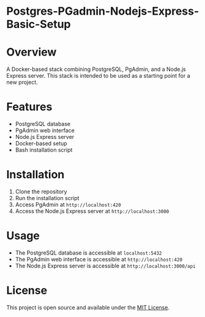 # Postgres-PGadmin-Nodejs-Express-Basic-Setup

# Overview

A Docker-based stack combining PostgreSQL, PgAdmin, and a Node.js Express server. This stack is intended to be used as a starting point for a new project.

# Features

- PostgreSQL database
- PgAdmin web interface
- Node.js Express server
- Docker-based setup
- Bash installation script

# Installation

1. Clone the repository
2. Run the installation script
3. Access PgAdmin at `http://localhost:420`
4. Access the Node.js Express server at `http://localhost:3000`

# Usage

- The PostgreSQL database is accessible at `localhost:5432`
- The PgAdmin web interface is accessible at `http://localhost:420`
- The Node.js Express server is accessible at `http://localhost:3000/api`

# License

This project is open source and available under the [MIT License](LICENSE).

```

```
